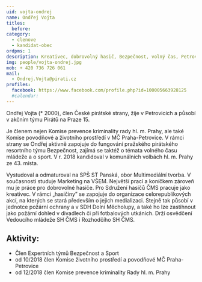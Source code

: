 ```yaml
---
uid: vojta-ondrej
name: Ondřej Vojta
titles:
  before: 
category:
  - clenove
  - kandidat-obec
ordpms: 1
description: Kreativec, dobrovolný hasič, Bezpečnost, volný čas, Petrovice
img: people/vojta-ondrej.jpg
mob: + 420 736 726 061
mail:
  - Ondrej.Vojta@pirati.cz 
profiles:
  facebook: https://www.facebook.com/profile.php?id=100005663928125
  #calendar: 
---
```


Ondřej Vojta (* 2000), člen České pirátské strany, žije v Petrovicích a působí v akčním týmu Pirátů na Praze 15.

Je členem nejen Komise prevence kriminality rady hl. m. Prahy, ale také Komise povodňové a životního prostředí v MČ Praha-Petrovice. V rámci strany se Ondřej aktivně zapojuje do fungování pražského pirátského resortního týmu Bezpečnost, zajímá se taktéž o témata volného času mládeže a o sport.
V r. 2018 kandidoval v komunálních volbách hl. m. Prahy ze 43. místa.

Vystudoval a odmaturoval na SPŠ ST Panská, obor Multimediální tvorba. V současnosti studuje Marketing na VŠEM. Největší prací a koníčkem zároveň mu je práce pro dobrovolné hasiče. Pro Sdružení hasičů ČMS pracuje jako kreativec. V rámci „hasičiny” se zapojuje do organizace celorepublikových akcí, na kterých se stará především o jejich medializaci. Stejně tak působí v jednotce požární ochrany a v SDH Dolní Měcholupy, a také ho lze zastihnout jako požární dohled v divadlech či při fotbalových utkáních. Drží osvědčení Vedoucího mládeže SH ČMS i Rozhodčího SH ČMS.

## Aktivity:
- Člen Expertních týmů Bezpečnost a Sport
- od 10/2018 člen Komise životního prostředí a povodňové MČ Praha-Petrovice
- od 12/2018 člen Komise prevence kriminality Rady hl. m. Prahy
